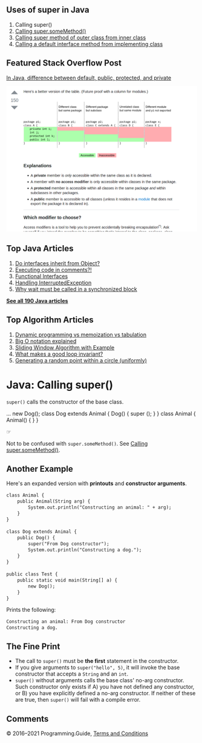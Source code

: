 



## Uses of super in Java

1.  Calling super()
2.  [Calling super.someMethod()](super-method-call.html)
3.  [Calling super method of outer class from inner class](calling-super-method-of-outer-class-from-inner-class.html)
4.  [Calling a default interface method from implementing class](calling-default-interface-method-implementation-from-implementing-class.html)

## Featured Stack Overflow Post

[In Java, difference between default, public, protected, and private](https://stackoverflow.com/a/33627846/276052)

[<img src="../images/so-featured-33627846.png" alt="StackOverflow screenshot thumbnail" class="screenshot" />](https://stackoverflow.com/a/33627846/276052)



## Top Java Articles

1.  [Do interfaces inherit from Object?](do-interfaces-inherit-from-object.html)
2.  [Executing code in comments?!](executing-code-in-comments.html)
3.  [Functional Interfaces](functional-interfaces.html)
4.  [Handling InterruptedException](handling-interrupted-exceptions.html)
5.  [Why wait must be called in a synchronized block](why-wait-must-be-in-synchronized.html)

[**See all 190 Java articles**](index.html)

## Top Algorithm Articles

1.  [Dynamic programming vs memoization vs tabulation](../dynamic-programming-vs-memoization-vs-tabulation.html)
2.  [Big O notation explained](../big-o-notation-explained.html)
3.  [Sliding Window Algorithm with Example](../sliding-window-example.html)
4.  [What makes a good loop invariant?](../what-makes-a-good-loop-invariant.html)
5.  [Generating a random point within a circle (uniformly)](../random-point-within-circle.html)

# Java: Calling super()

`super()` calls the constructor of the base class.

... new Dog(); class Dog extends Animal { Dog() { super (); } } class Animal { Animal() { } }

☞

Not to be confused with `super.someMethod()`. See [Calling super.someMethod()](super-method-call.html).

## Another Example

Here's an expanded version with **printouts** and **constructor arguments**.

    class Animal {
        public Animal(String arg) {
            System.out.println("Constructing an animal: " + arg);
        }
    }

    class Dog extends Animal {
        public Dog() {
            super("From Dog constructor");
            System.out.println("Constructing a dog.");
        }
    }

    public class Test {
        public static void main(String[] a) {
            new Dog();
        }
    }

Prints the following:

    Constructing an animal: From Dog constructor
    Constructing a dog.

## The Fine Print

- The call to `super()` must be **the first** statement in the constructor.
- If you give arguments to `super("hello", 5)`, it will invoke the base constructor that accepts a `String` and an `int`.
- `super()` without arguments calls the base class' no-arg constructor. Such constructor only exists if A) you have not defined any constructor, or B) you have explicitly defined a no-arg constructor. If neither of these are true, then `super()` will fail with a compile error.

## Comments



© 2016–2021 Programming.Guide, [Terms and Conditions](../terms-and-conditions.html)
